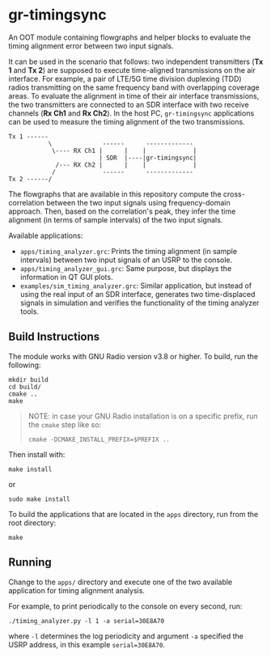 # gr-timingsync

An OOT module containing flowgraphs and helper blocks to evaluate the timing
alignment error between two input signals.

It can be used in the scenario that follows: two independent transmitters (**Tx
1** and **Tx 2**) are supposed to execute time-aligned transmissions on the air
interface. For example, a pair of LTE/5G time division duplexing (TDD) radios
transmitting on the same frequency band with overlapping coverage areas. To
evaluate the alignment in time of their air interface transmissions, the two
transmitters are connected to an SDR interface with two receive channels (**Rx
Ch1** and **Rx Ch2**). In the host PC, `gr-timingsync` applications can be used
to measure the timing alignment of the two transmissions.

```
Tx 1 ------
           \              ------      -------------
            \---- RX Ch1 |      |    |             |
                         | SDR  |----|gr-timingsync|
             /--- RX Ch2 |      |    |             |
            /             ------      -------------
Tx 2 ------/
```

The flowgraphs that are available in this repository compute the
cross-correlation between the two input signals using frequency-domain
approach. Then, based on the correlation's peak, they infer the time alignment
(in terms of sample intervals) of the two input signals.

Available applications:

- `apps/timing_analyzer.grc`: Prints the timing alignment (in sample intervals)
  between two input signals of an USRP to the console.
- `apps/timing_analyzer_gui.grc`: Same purpose, but displays the information in
  QT GUI plots.
- `examples/sim_timing_analyzer.grc`: Similar application, but instead of using
  the real input of an SDR interface, generates two time-displaced signals in
  simulation and verifies the functionality of the timing analyzer tools.

## Build Instructions

The module works with GNU Radio version v3.8 or higher. To build, run the
following:

```
mkdir build
cd build/
cmake ..
make
```

> NOTE: in case your GNU Radio installation is on a specific prefix, run the
> `cmake` step like so:
>
> ```
> cmake -DCMAKE_INSTALL_PREFIX=$PREFIX ..
> ```

Then install with:
```
make install
```
or
```
sudo make install
```

To build the applications that are located in the `apps` directory, run from the
root directory:
```
make
```

## Running

Change to the `apps/` directory and execute one of the two available application
for timing alignment analysis.

For example, to print periodically to the console on every second, run:

```
./timing_analyzer.py -l 1 -a serial=30E8A70
```

where `-l` determines the log periodicity and argument `-a` specified the USRP
address, in this example `serial=30E8A70`.

